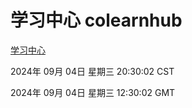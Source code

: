 # 学习中心 colearnhub
[学习中心](http://219.139.196.164:56308/colearnhub/)

2024年 09月 04日 星期三 20:30:02 CST

2024年 09月 04日 星期三 12:30:02 GMT
